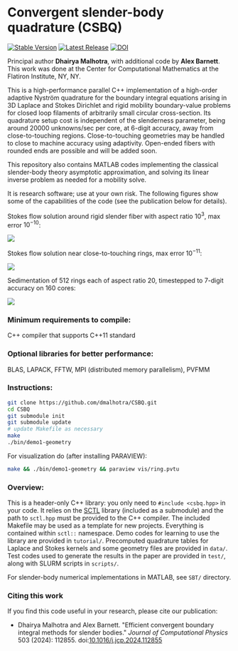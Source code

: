 # Convergent slender-body quadrature (CSBQ)
[![Stable Version](https://badgen.net/github/tag/dmalhotra/CSBQ)](https://github.com/dmalhotra/CSBQ/tags)
[![Latest Release](https://img.shields.io/github/v/release/dmalhotra/CSBQ?color=%233D9970)](https://github.com/dmalhotra/CSBQ/releases)
[![DOI](https://zenodo.org/badge/363025186.svg)](https://zenodo.org/doi/10.5281/zenodo.10456743)


Principal author **Dhairya Malhotra**, with additional code by **Alex Barnett**.
This work was done at the Center for Computational Mathematics at the Flatiron Institute, NY, NY.

This is a high-performance parallel C++ implementation of a high-order
adaptive Nystr&ouml;m quadrature for the boundary integral equations arising
in 3D Laplace and Stokes Dirichlet and rigid mobility boundary-value problems
for closed loop filaments of arbitrarily small circular cross-section.
Its quadrature setup cost is independent of the slenderness parameter, being around 20000 unknowns/sec per core, at 6-digit accuracy, away from close-to-touching regions.
Close-to-touching geometries may be handled to close to machine accuracy using adaptivity.
Open-ended fibers with rounded ends are possible and will be added soon.

This repository also contains MATLAB codes implementing the classical
slender-body theory asymptotic approximation,
and solving its linear inverse problem as needed for a mobility solve.

It is research software; use at your own risk. The following figures show some of the capabilities of the code (see the publication below for details).


Stokes flow solution around rigid slender fiber with aspect ratio $10^3$, max error $10^{-10}$:

<img src="pics/tangle-stokes-streamlines_sm.png">

Stokes flow solution near close-to-touching rings, max error $10^{-11}$:

<img src="pics/close-to-touching-streamlines_sm.png">

Sedimentation of 512 rings each of aspect ratio 20, timestepped to 7-digit accuracy on 160 cores:

<img src="pics/sed512-117_sm.png">


### Minimum requirements to compile:

C++ compiler that supports C++11 standard


### Optional libraries for better performance:

BLAS, LAPACK, FFTW, MPI (distributed memory parallelism), PVFMM

### Instructions:

```bash
git clone https://github.com/dmalhotra/CSBQ.git
cd CSBQ
git submodule init
git submodule update
# update Makefile as necessary
make
./bin/demo1-geometry
```

For visualization do (after installing PARAVIEW):

```bash
make && ./bin/demo1-geometry && paraview vis/ring.pvtu
```


### Overview:

This is a header-only C++ library: you only need to `#include <csbq.hpp>` in your code.
It relies on the [SCTL](https://github.com/dmalhotra/SCTL) library (included as a submodule) and the path to `sctl.hpp` must be provided to the C++ compiler.
The included Makefile may be used as a template for new projects.
Everything is contained within `sctl::` namespace.
Demo codes for learning to use the library are provided in `tutorial/`.
Precomputed quadrature tables for Laplace and Stokes kernels and some geometry files are provided in `data/`.
Test codes used to generate the results in the paper are provided in `test/`, along with SLURM scripts in `scripts/`.

For slender-body numerical implementations in MATLAB, see `SBT/` directory.



### Citing this work

If you find this code useful in your research, please cite our publication:

- Dhairya Malhotra and Alex Barnett. "Efficient convergent boundary integral methods for slender bodies." *Journal of Computational Physics* 503 (2024): 112855. doi:[10.1016/j.jcp.2024.112855](http://dx.doi.org/10.1016/j.jcp.2024.112855)


